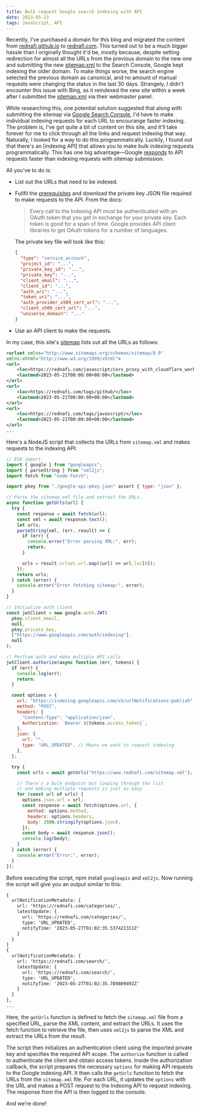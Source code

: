 ```yaml
---
title: Bulk request Google search indexing with API
date: 2023-05-23
tags: JavaScript, API
---
```


Recently, I've purchased a domain for this blog and migrated the content from
[rednafi.github.io][rednafi.com] to [rednafi.com]. This turned out to be a much bigger
hassle than I originally thought it'd be, mostly because, despite setting redirection
for almost all the URLs from the previous domain to the new one and submitting the new
[sitemap.xml] to the Search Console, Google kept indexing the older domain. To make
things worse, the search engine selected the previous domain as canonical, and no amount
of manual requests were changing the status in the last 30 days. Strangely, I didn't
encounter this issue with Bing, as it reindexed the new site within a week after I
submitted the [sitemap.xml] via their webmaster panel.

While researching this, one potential solution suggested that along with submitting the
sitemap via [Google Search Console][google-search-console], I'd have to make individual
indexing requests for each URL to encourange faster indexing. The problem is, I've got
quite a bit of content on this site, and it'll take forever for me to click through all
the links and request indexing that way. Naturally, I looked for a way to do this
programmatically. Luckily, I found out that there's an [indexing API] that allows you to
make bulk indexing requests programmatically. This has one big advantage—Google
[responds][api-submission] to API requests faster than indexing requests with sitemap
submission.

All you've to do is:

* List out the URLs that need to be indexed.
* Fullfil the [prerequisites][indexing-api] and download the private key JSON file
required to make requests to the API. From the docs:

    > Every call to the Indexing API must be authenticated with an OAuth token that you
    get in exchange for your private key. Each token is good for a span of time. Google
    provides API client libraries to get OAuth tokens for a number of languages.

    The private key file will look like this:
    ```json
    {
      "type": "service_account",
      "project_id": "...",
      "private_key_id": "...",
      "private_key": "...",
      "client_email": "...",
      "client_id": "...",
      "auth_uri": "...",
      "token_uri": "...",
      "auth_provider_x509_cert_url": "...",
      "client_x509_cert_url": "...",
      "universe_domain": "..."
    }
    ```

* Use an API client to make the requests.

In my case, this site's [sitemap][sitemap.xml] lists out all the URLs as follows:

```xml
<urlset xmlns="http://www.sitemaps.org/schemas/sitemap/0.9"
xmlns:xhtml="http://www.w3.org/1999/xhtml">
<url>
    <loc>https://rednafi.com/javascript/cors_proxy_with_cloudflare_workers/</loc>
    <lastmod>2023-05-21T00:00:00+00:00</lastmod>
</url>
<url>
    <loc>https://rednafi.com/tags/github/</loc>
    <lastmod>2023-05-21T00:00:00+00:00</lastmod>
</url>
<url>
    <loc>https://rednafi.com/tags/javascript/</loc>
    <lastmod>2023-05-21T00:00:00+00:00</lastmod>
</url>
...
```

Here's a NodeJS script that collects the URLs from `sitemap.xml` and makes requests to
the indexing API:

```js
// ES6 import
import { google } from "googleapis";
import { parseString } from "xml2js";
import fetch from "node-fetch";

import pkey from "./google-api-pkey.json" assert { type: "json" };

// Parse the sitemap.xml file and extract the URLs.
async function getUrls(url) {
  try {
    const response = await fetch(url);
    const xml = await response.text();
    let urls;
    parseString(xml, (err, result) => {
      if (err) {
        console.error("Error parsing XML:", err);
        return;
      }

      urls = result.urlset.url.map((url) => url.loc[0]);
    });
    return urls;
  } catch (error) {
    console.error("Error fetching sitemap:", error);
  }
}

// Initialize auth client
const jwtClient = new google.auth.JWT(
  pkey.client_email,
  null,
  pkey.private_key,
  ["https://www.googleapis.com/auth/indexing"],
  null
);

// Perfrom auth and make multiple API calls
jwtClient.authorize(async function (err, tokens) {
  if (err) {
    console.log(err);
    return;
  }

  const options = {
    url: "https://indexing.googleapis.com/v3/urlNotifications:publish",
    method: "POST",
    headers: {
      "Content-Type": "application/json",
      Authorization: `Bearer ${tokens.access_token}`,
    },
    json: {
      url: "",
      type: "URL_UPDATED", // Means we want to request indexing
    },
  };

  try {
    const urls = await getUrls("https://www.rednafi.com/sitemap.xml");

    // There's a bulk endpoint but looping through the list
    // and making multiple requests is just as easy
    for (const url of urls) {
      options.json.url = url;
      const response = await fetch(options.url, {
        method: options.method,
        headers: options.headers,
        body: JSON.stringify(options.json),
      });
      const body = await response.json();
      console.log(body);
    }
  } catch (error) {
    console.error("Error:", error);
  }
});
```

Before executing the script, npm install `googleapis` and `xml2js`. Now running the
script will give you an output similar to this:

```txt
{
  urlNotificationMetadata: {
    url: 'https://rednafi.com/categories/',
    latestUpdate: {
      url: 'https://rednafi.com/categories/',
      type: 'URL_UPDATED',
      notifyTime: '2023-05-27T01:02:35.537421311Z'
    }
  }
}
{
  urlNotificationMetadata: {
    url: 'https://rednafi.com/search/',
    latestUpdate: {
      url: 'https://rednafi.com/search/',
      type: 'URL_UPDATED',
      notifyTime: '2023-05-27T01:02:35.789809492Z'
    }
  }
},
...
```

Here, the `getUrls` function is defined to fetch the `sitemap.xml` file from a specified
URL, parse the XML content, and extract the URLs. It uses the fetch function to retrieve
the file, then uses `xml2js` to parse the XML and extract the URLs from the result.

The script then initializes an authentication client using the imported private key and
specifies the required API scope. The `authorize` function is called to authenticate the
client and obtain access tokens. Inside the authorization callback, the script prepares
the necessary `options` for making API requests to the Google indexing API. It then
calls the `getUrls` function to fetch the URLs from the `sitemap.xml` file. For each
URL, it updates the `options` with the URL and makes a POST request to the Indexing API
to request indexing. The response from the API is then logged to the console.

And we're done!

[rednafi.com]: https://rednafi.com
[indexing-api]: https://developers.google.com/search/apis/indexing-api/v3/quickstart
[api-submission]: https://developers.google.com/search/apis/indexing-api/v3/quickstart#sitemaps
[sitemap.xml]: https://rednafi.com/sitemap.xml
[google-search-console]: https://search.google.com/search-console/about
[cors-proxy]: https://corsproxy.io
